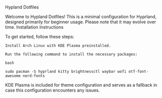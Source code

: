 Hypland Dotfiles

Welcome to Hypland Dotfiles! This is a minimal configuration for Hyprland, designed primarily for beginner usage. Please note that it may evolve over time.
Installation Instructions

To get started, follow these steps:

    Install Arch Linux with KDE Plasma preinstalled.

    Run the following command to install the necessary packages:

    bash

    sudo pacman -S hyprland kitty brightnessctl waybar wofi otf-font-awesome nerd-fonts

KDE Plasma is included for theme configuration and serves as a fallback in case this configuration encounters any issues.
